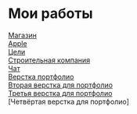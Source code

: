 # Мои работы
[Магазин](https://Atamazow.github.io/Magazin)<br>
[ Apple](https://Atamazow.github.io/apple)<br>
[Цели](https://Atamazow.github.io/goals)<br>
[Строительная  компания](https://Atamazow.github.io/constructioncompany)<br>
[Чат](https://Atamazow.github.io/chat)<br>
[Верстка портфолио](https://Atamazow.github.io/portfolio-atam)<br>
[Вторая верстка для портфолио](https://Atamazow.github.io/verstka-at)<br>
[Третья верстка для портфолио](https://Atamazow.github.io/verstka-port2)<br>
[Четвёртая верстка для портфолио]
 
  
